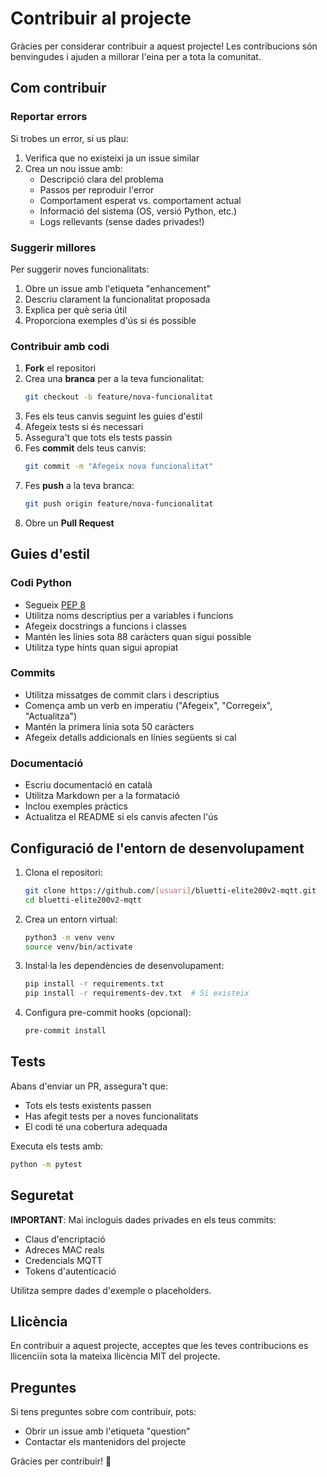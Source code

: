 # Contribuir al projecte

Gràcies per considerar contribuir a aquest projecte! Les contribucions són benvingudes i ajuden a millorar l'eina per a tota la comunitat.

## Com contribuir

### Reportar errors

Si trobes un error, si us plau:

1. Verifica que no existeixi ja un issue similar
2. Crea un nou issue amb:
   - Descripció clara del problema
   - Passos per reproduir l'error
   - Comportament esperat vs. comportament actual
   - Informació del sistema (OS, versió Python, etc.)
   - Logs rellevants (sense dades privades!)

### Suggerir millores

Per suggerir noves funcionalitats:

1. Obre un issue amb l'etiqueta "enhancement"
2. Descriu clarament la funcionalitat proposada
3. Explica per què seria útil
4. Proporciona exemples d'ús si és possible

### Contribuir amb codi

1. **Fork** el repositori
2. Crea una **branca** per a la teva funcionalitat:
   ```bash
   git checkout -b feature/nova-funcionalitat
   ```
3. Fes els teus canvis seguint les guies d'estil
4. Afegeix tests si és necessari
5. Assegura't que tots els tests passin
6. Fes **commit** dels teus canvis:
   ```bash
   git commit -m "Afegeix nova funcionalitat"
   ```
7. Fes **push** a la teva branca:
   ```bash
   git push origin feature/nova-funcionalitat
   ```
8. Obre un **Pull Request**

## Guies d'estil

### Codi Python

- Segueix [PEP 8](https://www.python.org/dev/peps/pep-0008/)
- Utilitza noms descriptius per a variables i funcions
- Afegeix docstrings a funcions i classes
- Mantén les línies sota 88 caràcters quan sigui possible
- Utilitza type hints quan sigui apropiat

### Commits

- Utilitza missatges de commit clars i descriptius
- Comença amb un verb en imperatiu ("Afegeix", "Corregeix", "Actualitza")
- Mantén la primera línia sota 50 caràcters
- Afegeix detalls addicionals en línies següents si cal

### Documentació

- Escriu documentació en català
- Utilitza Markdown per a la formatació
- Inclou exemples pràctics
- Actualitza el README si els canvis afecten l'ús

## Configuració de l'entorn de desenvolupament

1. Clona el repositori:
   ```bash
   git clone https://github.com/[usuari]/bluetti-elite200v2-mqtt.git
   cd bluetti-elite200v2-mqtt
   ```

2. Crea un entorn virtual:
   ```bash
   python3 -m venv venv
   source venv/bin/activate
   ```

3. Instal·la les dependències de desenvolupament:
   ```bash
   pip install -r requirements.txt
   pip install -r requirements-dev.txt  # Si existeix
   ```

4. Configura pre-commit hooks (opcional):
   ```bash
   pre-commit install
   ```

## Tests

Abans d'enviar un PR, assegura't que:

- Tots els tests existents passen
- Has afegit tests per a noves funcionalitats
- El codi té una cobertura adequada

Executa els tests amb:
```bash
python -m pytest
```

## Seguretat

**IMPORTANT**: Mai incloguis dades privades en els teus commits:

- Claus d'encriptació
- Adreces MAC reals
- Credencials MQTT
- Tokens d'autenticació

Utilitza sempre dades d'exemple o placeholders.

## Llicència

En contribuir a aquest projecte, acceptes que les teves contribucions es llicenciïn sota la mateixa llicència MIT del projecte.

## Preguntes

Si tens preguntes sobre com contribuir, pots:

- Obrir un issue amb l'etiqueta "question"
- Contactar els mantenidors del projecte

Gràcies per contribuir! 🎉